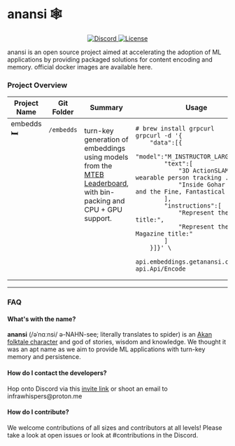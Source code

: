 # anansi 🕸️

<div>
<p align="center">
  <a href="https://discord.gg/xNyytmxrWh" target="_blank">
      <img src="https://img.shields.io/discord/1098724607864864839" alt="Discord">
  </a>
  <a href="" target="_blank">
      <img src="https://img.shields.io/static/v1?label=license&message=Apache 2.0&color=red" alt="License">
  </a> 
</p>
</div>
<p>
anansi is an open source project aimed at accelerating the adoption of ML applications by providing packaged solutions for content encoding and memory.
official docker images are available here.
</p>

### Project Overview

<table>
<thead>
<tr>
      <th>Project Name</th>
      <th>Git Folder</th>
      <th>Summary</th>
      <th>Usage</th>
</tr>
</thead>

<tbody>
<tr style="vertical-align:top">
<td>embedds 🛏</td>
<td>

`/embedds`

</td>
<td>
<p>turn-key generation of embeddings using models from the <a href="https://huggingface.co/spaces/mteb/leaderboard">MTEB Leaderboard</a>, with bin-packing and CPU + GPU support.</p>
</td>

<td>

```
# brew install grpcurl
grpcurl -d '{
    "data":[{
        "model":"M_INSTRUCTOR_LARGE",
        "text":[
            "3D ActionSLAM: wearable person tracking ...",
            "Inside Gohar World and the Fine, Fantastical Art"
        ],
        "instructions":[
            "Represent the Science title:",
            "Represent the Magazine title:"
        ]
    }]}' \
    api.embeddings.getanansi.com:50051 api.Api/Encode
```

</td>
</tr>
</tbody>
</table>

---

### FAQ

#### What's with the name?

<p>
<b>anansi</b> (/əˈnɑːnsi/ ə-NAHN-see; literally translates to spider) is an <a href="https://en.wikipedia.org/wiki/Anansi" target="_blank">Akan folktale character</a> and god of stories, wisdom and knowledge. We thought it was an apt name as we aim to provide ML applications with turn-key memory and persistence.
</p>

#### How do I contact the developers?

<p>
Hop onto Discord via this <a href=https://discord.gg/xNyytmxrWh>invite link</a> or shoot an email to infrawhispers@proton.me
</p>

#### How do I contribute?

<p>
We welcome contributions of all sizes and contributors at all levels! Please take a look at open issues or look at #contributions in the Discord. 
</p>
